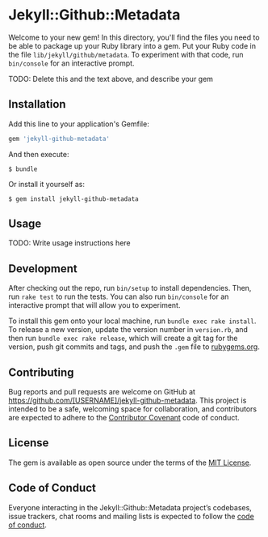 # Jekyll::Github::Metadata

Welcome to your new gem! In this directory, you'll find the files you need to be able to package up your Ruby library into a gem. Put your Ruby code in the file `lib/jekyll/github/metadata`. To experiment with that code, run `bin/console` for an interactive prompt.

TODO: Delete this and the text above, and describe your gem

## Installation

Add this line to your application's Gemfile:

```ruby
gem 'jekyll-github-metadata'
```

And then execute:

    $ bundle

Or install it yourself as:

    $ gem install jekyll-github-metadata

## Usage

TODO: Write usage instructions here

## Development

After checking out the repo, run `bin/setup` to install dependencies. Then, run `rake test` to run the tests. You can also run `bin/console` for an interactive prompt that will allow you to experiment.

To install this gem onto your local machine, run `bundle exec rake install`. To release a new version, update the version number in `version.rb`, and then run `bundle exec rake release`, which will create a git tag for the version, push git commits and tags, and push the `.gem` file to [rubygems.org](https://rubygems.org).

## Contributing

Bug reports and pull requests are welcome on GitHub at https://github.com/[USERNAME]/jekyll-github-metadata. This project is intended to be a safe, welcoming space for collaboration, and contributors are expected to adhere to the [Contributor Covenant](http://contributor-covenant.org) code of conduct.

## License

The gem is available as open source under the terms of the [MIT License](https://opensource.org/licenses/MIT).

## Code of Conduct

Everyone interacting in the Jekyll::Github::Metadata project’s codebases, issue trackers, chat rooms and mailing lists is expected to follow the [code of conduct](https://github.com/[USERNAME]/jekyll-github-metadata/blob/master/CODE_OF_CONDUCT.md).
